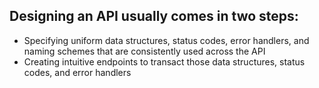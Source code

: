 ## Designing an API usually comes in two steps:
- Specifying uniform data structures, status codes, error handlers, and naming schemes that are consistently used across the API
- Creating intuitive endpoints to transact those data structures, status codes, and error handlers